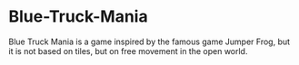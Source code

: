# Blue-Truck-Mania
Blue Truck Mania is a game inspired by the famous game Jumper Frog, but it is not based on tiles, but on free movement in the open world.
